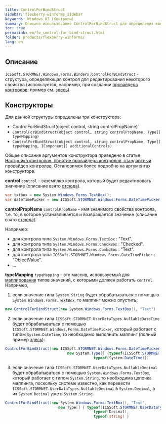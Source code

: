 ```yaml
---
title: ControlForBindStruct
sidebar: flexberry-winforms_sidebar
keywords: Windows UI (Контролы)
summary: Описано использование ControlForBindStruct для определения контрола для редактирования некоторого свойства
toc: true
permalink: en/fw_control-for-bind-struct.html
folder: products/flexberry-winforms/
lang: en
---
```


<!-- Данная статья ещё редактируется -->

## Описание 
`ICSSoft.STORMNET.Windows.Forms.Binders.ControlForBindStruct` - структура, определяющая контрол для редактирования некоторого свойства (используется, например, при создании [провайдера контролов](fw_control-provider-winforms.html): пример см. [здесь](fw_processing-date-in-control-provider.html)). 

## Конструкторы
Для данной структуры определены три конструктора:
* ControlForBindStruct(object control, string controlPropName)`
* `ControlForBindStruct(object control, string controlPropName, Type[] typeMapping)`
* `ControlForBindStruct(object control, string controlPropName, Type[] typeMapping, IComponent[] additionalControls)`

Общее описание аргументов конструктора приведено в статье [Настройка контролов, понятие провайдера контролов, стандартный провайдер контролов](fw_control-provider-winforms.html). Остановимся более подробно на аргументах конструктора.

 __control__
`control` - экземпляр контрола, который будет редактировать значение (описание взято [отсюда](fw_control-provider-winforms.html)).

```csharp
var txtbox = new System.Windows.Forms.TextBox();
var dateTimePicker = new ICSSoft.STORMNET.Windows.Forms.DateTimePicker();
```

 __controlPropName__
`controlPropName` - имя значимого свойства контрола, т.е. то, в которое устанавливается и возвращается значение (описание взято [отсюда](fw_control-provider-winforms.html)).

Например:
* для контрола типа `System.Windows.Forms.TextBox` : "Text".
* для контрола типа `System.Windows.Forms.CheckBox` : "Checked".
* для контрола типа `System.Windows.Forms.ComboBox` : "Text".
* для контрола типа `ICSSoft.STORMNET.Windows.Forms.DateTimePicker` : "ObjectValue".
* ...

 __typeMapping__
`typeMapping` - это массив, используемый для [маппирования](fw_control-provider-winforms.html) типов значений, с которыми должен работать `control`.
Например, 

1. если значение типа `System.String` будет обрабатываться с помощью `System.Windows.Forms.TextBox`, то маппинг можно опустить:
```csharp
new ControlForBindStruct(new System.Windows.Forms.TextBox(), "Text")
```
2. если значение типа `ICSSoft.STORMNET.UserDataTypes.NullableDateTime` будет обрабатываться с помощью `ICSSoft.STORMNET.Windows.Forms.DateTimePicker`, который работает с типом `System.DateTime`, то необходимо выполнить маппинг (полный пример [здесь](fw_processing-date-in-control-provider.html)):
```csharp
ControlForBindStruct(new ICSSoft.STORMNET.Windows.Forms.DateTimePicker(), "ObjectValue", 
							new System.Type[] {typeof(ICSSoft.STORMNET.UserDataTypes.NullableDateTime),
										typeof(System.DateTime)})
```
3. если значение типа `ICSSoft.STORMNET.UserDataTypes.NullableDecimal` будет обрабатываться с помощью `System.Windows.Forms.TextBox`, который работает с типом `System.String`, то необходима цепочка маппинга, поскольку системе известно, как перевести `ICSSoft.STORMNET.UserDataTypes.NullableDecimal` в `System.Decimal`, а из `System.Decimal` уже в `System.String`.

```csharp
ControlForBindStruct(new System.Windows.Forms.TextBox(), "Text", 
						new Type[] { typeof(ICSSoft.STORMNET.UserDataTypes.NullableDecimal), 
										typeof(Decimal), 
										typeof(string) }
```